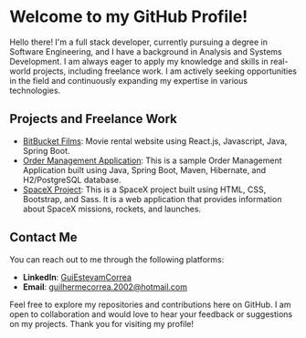 
<html lang="en">

<body>
  <h1>Welcome to my GitHub Profile!</h1>

  <p>Hello there! I'm a full stack developer, currently pursuing a degree in Software Engineering, and I have a background in Analysis and Systems Development. I am always eager to apply my knowledge and skills in real-world projects, including freelance work. I am actively seeking opportunities in the field and continuously expanding my expertise in various technologies.</p>

  <h2>Projects and Freelance Work</h2>

  <ul>
    <li><a href="https://github.com/GuiEstevamCorrea/BitBucket_Films">BitBucket Films</a>: Movie rental website using React.js, Javascript, Java, Spring Boot.</li>
    <li><a href="https://github.com/GuiEstevamCorrea/workshop-springboot3-jpa">Order Management Application</a>: This is a sample Order Management Application built using Java, Spring Boot, Maven, Hibernate, and H2/PostgreSQL database.</li>
    <li><a href="https://github.com/GuiEstevamCorrea/spaceX_project">SpaceX Project</a>: This is a SpaceX project built using HTML, CSS, Bootstrap, and Sass. It is a web application that provides information about SpaceX missions, rockets, and launches.</li>
  </ul>

  <h2>Contact Me</h2>

  <p>You can reach out to me through the following platforms:</p>

  <ul>
    <li><strong>LinkedIn</strong>: <a href="https://www.linkedin.com/in/guiestevamcorrea/">GuiEstevamCorrea</a></li>
    <li><strong>Email</strong>: <a href="mailto:guilhermecorrea.2002@hotmail.com">guilhermecorrea.2002@hotmail.com</a></li>
  </ul>

  <p>Feel free to explore my repositories and contributions here on GitHub. I am open to collaboration and would love to hear your feedback or suggestions on my projects. Thank you for visiting my profile!</p>
</body>

</html>
